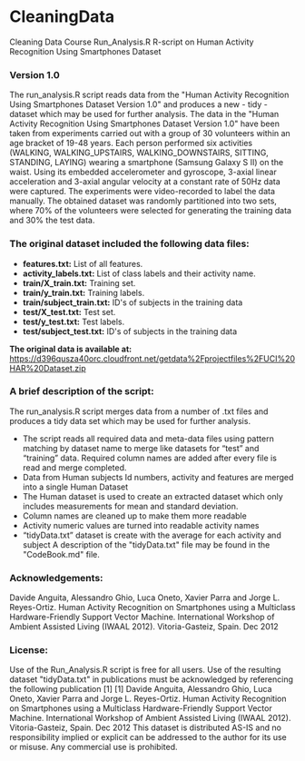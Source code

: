 # CleaningData
Cleaning Data Course
Run_Analysis.R R-script on Human Activity Recognition Using Smartphones Dataset
### Version 1.0
The run_analysis.R script reads data from the "Human Activity Recognition Using Smartphones Dataset Version 1.0" and produces a new - tidy - dataset which may be used for further analysis.
The data in the "Human Activity Recognition Using Smartphones Dataset Version 1.0" have been taken from experiments carried out with a group of 30 volunteers within an age bracket of 19-48 years. Each person performed six activities (WALKING, WALKING_UPSTAIRS, WALKING_DOWNSTAIRS, SITTING, STANDING, LAYING) wearing a smartphone (Samsung Galaxy S II) on the waist. Using its embedded accelerometer and gyroscope, 3-axial linear acceleration and 3-axial angular velocity at a constant rate of 50Hz data were captured. The experiments were video-recorded to label the data manually. The obtained dataset was randomly partitioned into two sets, where 70% of the volunteers were selected for generating the training data and 30% the test data. 
### The original dataset included the following data files:
*	__features.txt:__ List of all features.
*	__activity_labels.txt:__ List of class labels and their activity name.
*	__train/X_train.txt:__ Training set.
*	__train/y_train.txt:__ Training labels.
*	__train/subject_train.txt:__ ID's of subjects in the training data
*	__test/X_test.txt:__ Test set.
*	__test/y_test.txt:__ Test labels.
*	__test/subject_test.txt:__ ID's of subjects in the training data

  __The original data is available at:__
 https://d396qusza40orc.cloudfront.net/getdata%2Fprojectfiles%2FUCI%20HAR%20Dataset.zip

### A brief description of the script:
The run_analysis.R script merges data from a number of .txt files and produces a tidy data set which may be used for further analysis.
*	The script reads all required data and meta-data files using pattern matching by dataset name to merge like datasets for “test” and “training” data.  Required column names are added after every file is read and merge completed.
*	Data from Human subjects Id numbers, activity and features are merged into a single Human Dataset
*	The Human dataset is used to create an extracted dataset which only includes measurements for mean and standard deviation.
*	Column names are cleaned up to make them more readable
*	Activity numeric values are turned into readable activity names
*	“tidyData.txt” dataset is create with the average for each activity and subject
A description of the "tidyData.txt" file may be found in the "CodeBook.md" file. 

### Acknowledgements:
Davide Anguita, Alessandro Ghio, Luca Oneto, Xavier Parra and Jorge L. Reyes-Ortiz. Human Activity Recognition on Smartphones using a Multiclass Hardware-Friendly Support Vector Machine. International Workshop of Ambient Assisted Living (IWAAL 2012). Vitoria-Gasteiz, Spain. Dec 2012

### License:
Use of the Run_Analysis.R script is free for all users.
Use of the resulting dataset "tidyData.txt" in publications must be acknowledged by referencing the following publication [1] 
[1] Davide Anguita, Alessandro Ghio, Luca Oneto, Xavier Parra and Jorge L. Reyes-Ortiz. Human Activity Recognition on Smartphones using a Multiclass Hardware-Friendly Support Vector Machine. International Workshop of Ambient Assisted Living (IWAAL 2012). Vitoria-Gasteiz, Spain. Dec 2012
This dataset is distributed AS-IS and no responsibility implied or explicit can be addressed to the author for its use or misuse. Any commercial use is prohibited.
